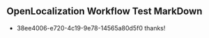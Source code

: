 ## OpenLocalization Workflow Test MarkDown
* 38ee4006-e720-4c19-9e78-14565a80d5f0 
thanks!<!--HONumber=Mar16_HO2-->
